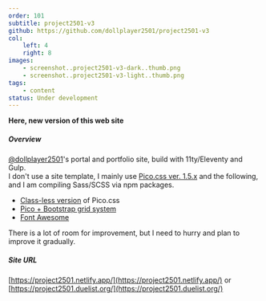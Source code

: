 ```yaml
---
order: 101
subtitle: project2501-v3
github: https://github.com/dollplayer2501/project2501-v3
col:
    left: 4
    right: 8
images:
    - screenshot..project2501-v3-dark..thumb.png
    - screenshot..project2501-v3-light..thumb.png
tags:
    - content
status: Under development
---
```


**Here, new version of this web site**

##### Overview

[@dollplayer2501](https://github.com/dollplayer2501)'s portal and portfolio site, build with 11ty/Eleventy and Gulp.  
I don't use a site template, I mainly use [Pico.css ver. 1.5.x](https://picocss.com/) and the following, and I am compiling Sass/SCSS via npm packages.

- [Class-less version](https://picocss.com/docs/classless.html) of Pico.css
- [Pico + Bootstrap grid system](https://github.com/picocss/examples/tree/master/v1-bootstrap-grid)
- [Font Awesome](https://www.npmjs.com/package/font-awesome)

There is a lot of room for improvement, but I need to hurry and plan to improve it gradually.

##### Site URL

[https://project2501.netlify.app/](https://project2501.netlify.app/) or [https://project2501.duelist.org/](https://project2501.duelist.org/)

